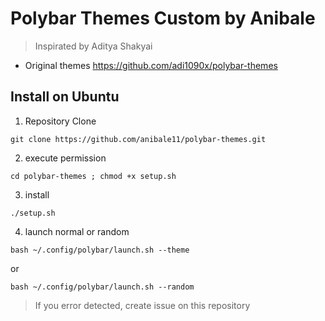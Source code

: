 # Polybar Themes Custom by Anibale

> Inspirated by Aditya Shakyai

- Original themes https://github.com/adi1090x/polybar-themes

## Install on Ubuntu

1. Repository Clone

`git clone https://github.com/anibale11/polybar-themes.git`

2. execute permission

`cd polybar-themes ; chmod +x setup.sh`

3. install

`./setup.sh`

4. launch normal or random

`bash ~/.config/polybar/launch.sh --theme `

or
 
`bash ~/.config/polybar/launch.sh --random `


> If you error detected, create issue on this repository
